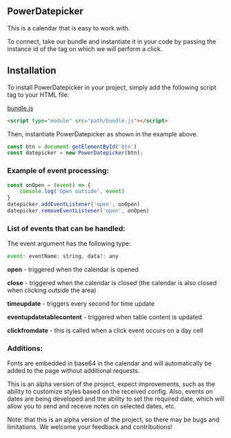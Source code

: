 ## PowerDatepicker

This is a calendar that is easy to work with.

To connect, take our bundle and instantiate it in your code by passing the instance id of the tag on which we will perform a click.

## Installation
To install PowerDatepicker in your project, simply add the following script tag to your HTML file:

[bundle.js](https://github.com/And1Ray/calendar/blob/master/dist/bundle.js)
```html
<script type="module" src="path/bundle.js"></script>
```

Then, instantiate PowerDatepicker as shown in the example above.

```javascript
const btn = document.getElementById('btn')
const datepicker = new PowerDatepicker(btn);
```

### Example of event processing:
```javascript
const onOpen = (event) => {
    console.log('Open outside', event)
}
datepicker.addEventListener('open', onOpen)
datepicker.removeEventListener('open', onOpen)
```

### List of events that can be handled:


The event argument has the following type:
```javascript
event: eventName: string, data?: any
```

**open** - triggered when the calendar is opened

**close** - triggered when the calendar is closed (the calendar is also closed when clicking outside the area)

**timeupdate** - triggers every second for time update

**eventupdatetablecontent** - triggered when table content is updated

**clickfromdate** - this is called when a click event occurs on a day cell

### Additions:

Fonts are embedded in base64 in the calendar and will automatically be added to the page without additional requests.

This is an alpha version of the project, expect improvements, such as the ability to customize styles based on the received config. Also, events on dates are being developed and the ability to set the required date, which will allow you to send and receive notes on selected dates, etc.



Note: that this is an alpha version of the project, so there may be bugs and limitations. We welcome your feedback and contributions!